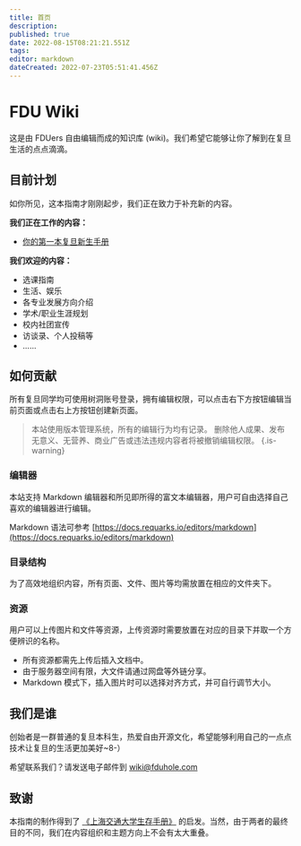 ```yaml
---
title: 首页
description: 
published: true
date: 2022-08-15T08:21:21.551Z
tags: 
editor: markdown
dateCreated: 2022-07-23T05:51:41.456Z
---
```


# FDU Wiki

这是由 FDUers 自由编辑而成的知识库 (wiki)。我们希望它能够让你了解到在复旦生活的点点滴滴。

## 目前计划

如你所见，这本指南才刚刚起步，我们正在致力于补充新的内容。

**我们正在工作的内容：**

- [你的第一本复旦新生手册](/zh/freshman)

**我们欢迎的内容：**

  - 选课指南
  - 生活、娱乐
  - 各专业发展方向介绍
  - 学术/职业生涯规划
  - 校内社团宣传
  - 访谈录、个人投稿等
  - ......

## 如何贡献

所有复旦同学均可使用树洞账号登录，拥有编辑权限，可以点击右下方按钮编辑当前页面或点击右上方按钮创建新页面。

> 本站使用版本管理系统，所有的编辑行为均有记录。
删除他人成果、发布无意义、无营养、商业广告或违法违规内容者将被撤销编辑权限。
{.is-warning}

### 编辑器

本站支持 Markdown 编辑器和所见即所得的富文本编辑器，用户可自由选择自己喜欢的编辑器进行编辑。

Markdown 语法可参考 [https://docs.requarks.io/editors/markdown](https://docs.requarks.io/editors/markdown)

### 目录结构

为了高效地组织内容，所有页面、文件、图片等均需放置在相应的文件夹下。

### 资源

用户可以上传图片和文件等资源，上传资源时需要放置在对应的目录下并取一个方便辨识的名称。

- 所有资源都需先上传后插入文档中。
- 由于服务器空间有限，大文件请通过网盘等外链分享。
- Markdown 模式下，插入图片时可以选择对齐方式，并可自行调节大小。


## 我们是谁 

创始者是一群普通的复旦本科生，热爱自由开源文化，希望能够利用自己的一点点技术让复旦的生活更加美好~8-）

希望联系我们？请发送电子邮件到 [wiki@fduhole.com](mailto:wiki@fduhole.com) 

## 致谢

本指南的制作得到了 [《上海交通大学生存手册》](https://survivesjtu.gitbook.io/survivesjtumanual) 的启发。当然，由于两者的最终目的不同，我们在内容组织和主题方向上不会有太大重叠。